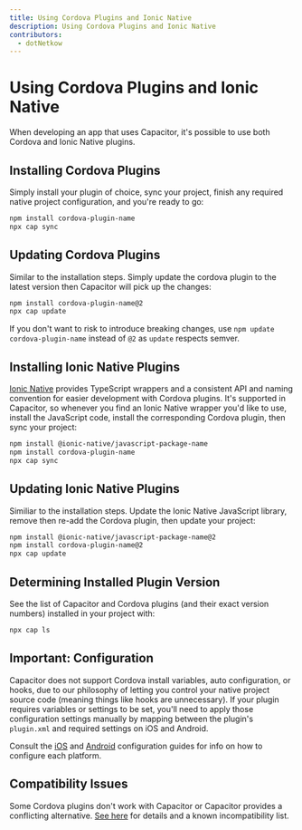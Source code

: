 ```yaml
---
title: Using Cordova Plugins and Ionic Native
description: Using Cordova Plugins and Ionic Native
contributors:
  - dotNetkow
---
```


# Using Cordova Plugins and Ionic Native

When developing an app that uses Capacitor, it's possible to use both Cordova and Ionic Native plugins.

## Installing Cordova Plugins

Simply install your plugin of choice, sync your project, finish any required native project configuration, and you're ready to go:

```bash
npm install cordova-plugin-name
npx cap sync
```

## Updating Cordova Plugins

Similar to the installation steps. Simply update the cordova plugin to the latest version then Capacitor will pick up the changes:

```bash
npm install cordova-plugin-name@2
npx cap update
```

If you don't want to risk to introduce breaking changes, use `npm update cordova-plugin-name` instead of `@2` as `update` respects semver.

## Installing Ionic Native Plugins

[Ionic Native](https://ionicframework.com/docs/native) provides TypeScript wrappers and a consistent API and naming convention for easier development with Cordova plugins. It's supported in Capacitor, so whenever you find an Ionic Native wrapper you'd like to use, install the JavaScript code, install the corresponding Cordova plugin, then sync your project:

```bash
npm install @ionic-native/javascript-package-name
npm install cordova-plugin-name
npx cap sync
```

## Updating Ionic Native Plugins

Similiar to the installation steps. Update the Ionic Native JavaScript library, remove then re-add the Cordova plugin, then update your project:

```bash
npm install @ionic-native/javascript-package-name@2
npm install cordova-plugin-name@2
npx cap update
```

## Determining Installed Plugin Version

See the list of Capacitor and Cordova plugins (and their exact version numbers) installed in your project with:

```bash
npx cap ls
```

## Important: Configuration

Capacitor does not support Cordova install variables, auto configuration, or hooks, due to our philosophy of letting you control your native project source code (meaning things like hooks are unnecessary). If your plugin requires variables or settings to be set, you'll need to apply those configuration settings manually by mapping between the plugin's `plugin.xml` and required settings on iOS and Android.

Consult the [iOS](/docs/ios/configuration) and [Android](/docs/android/configuration) configuration guides for info on how to configure each platform.

## Compatibility Issues

Some Cordova plugins don't work with Capacitor or Capacitor provides a conflicting alternative. [See here](/docs/v2/cordova/known-incompatible-plugins) for details and a known incompatibility list.
